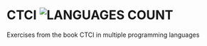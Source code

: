 # CTCI ![LANGUAGES COUNT](https://img.shields.io/github/languages/count/pboueke/CTCI.svg?style=!for-the-badge)

Exercises from the book CTCI in multiple programming languages
